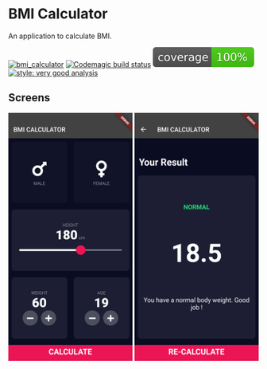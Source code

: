 # BMI Calculator

An application to calculate BMI.

[![bmi_calculator][build_status_badge]][workflow_link]
[![Codemagic build status][codemagic_status_badge]][codemagic_status_link]
![coverage][coverage_badge]
[![style: very good analysis][very_good_analysis_badge]][very_good_analysis_link]

## Screens

<div align="left">
    <img src="https://github.com/ardinbig/bmi-calculator/blob/main/screenshots/input_page.png" width="250">
    <img src="https://github.com/ardinbig/bmi-calculator/blob/main/screenshots/result_page.png" width="250">
</div>

[build_status_badge]: https://github.com/ardinbig/bmi-calculator/actions/workflows/main.yaml/badge.svg
[workflow_link]: https://github.com/ardinbig/bmi-calculator/actions/workflows/main.yaml
[coverage_badge]: coverage_badge.svg
[very_good_analysis_link]: https://pub.dev/packages/very_good_analysis
[very_good_analysis_badge]: https://img.shields.io/badge/style-very_good_analysis-B22C89.svg
[input_page]: https://github.com/ardinbig/bmi-calculator/blob/main/screenshots/input_page.png
[result_page]: https://github.com/ardinbig/bmi-calculator/blob/main/screenshots/result_page.png
[codemagic_status_badge]: https://api.codemagic.io/apps/61a0b03a0ca5fe85e2a33d17/61a0b03a0ca5fe85e2a33d16/status_badge.svg
[codemagic_status_link]: https://codemagic.io/apps/61a0b03a0ca5fe85e2a33d17/61a0b03a0ca5fe85e2a33d16/latest_build
